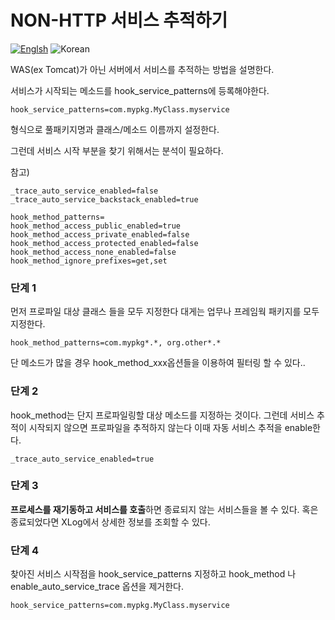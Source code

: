 # NON-HTTP 서비스 추적하기
[![Englsh](https://img.shields.io/badge/language-English-red.svg)](NON-HTTP-Service-Trace.md) ![Korean](https://img.shields.io/badge/language-Korean-blue.svg)

WAS(ex Tomcat)가 아닌 서버에서 서비스를 추적하는 방법을 설명한다. 

서비스가 시작되는 메소드를 hook_service_patterns에 등록해야한다.

```
hook_service_patterns=com.mypkg.MyClass.myservice
```

형식으로 풀패키지명과 클래스/메소드 이름까지 설정한다.

그런데 서비스 시작 부분을 찾기 위해서는 분석이 필요하다. 

참고)
```
_trace_auto_service_enabled=false
_trace_auto_service_backstack_enabled=true

hook_method_patterns=
hook_method_access_public_enabled=true
hook_method_access_private_enabled=false
hook_method_access_protected_enabled=false
hook_method_access_none_enabled=false
hook_method_ignore_prefixes=get,set
```
### 단계 1
먼저 프로파일 대상 클래스 들을 모두 지정한다 대게는 업무나 프레임웍 패키지를 모두 지정한다.
```
hook_method_patterns=com.mypkg*.*, org.other*.*
```
단 메소드가 많을 경우 hook_method_xxx옵션들을 이용하여 필터링 할 수 있다.. 

### 단계 2
hook_method는 단지 프로파일링할 대상 메소드를 지정하는 것이다. 그런데 서비스 추적이 시작되지 않으면 프로파일을 추적하지 않는다 
이때 자동 서비스 추적을 enable한다.
```
_trace_auto_service_enabled=true
```

### 단계 3
**프로세스를 재기동하고 서비스를 호출**하면 
종료되지 않는 서비스들을 볼 수 있다. 혹은 종료되었다면 XLog에서 상세한 정보를 조회할 수 있다. 

### 단계 4
찾아진 서비스 시작점을 hook_service_patterns 지정하고 hook_method 나 enable_auto_service_trace 옵션을 제거한다.
```
hook_service_patterns=com.mypkg.MyClass.myservice
```
